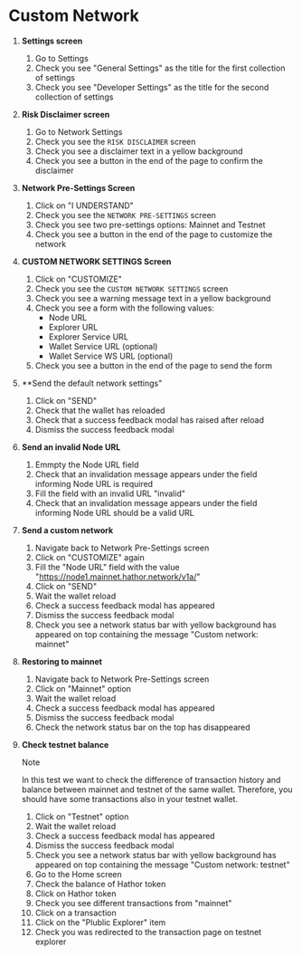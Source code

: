 # Custom Network

1. **Settings screen**
    1. Go to Settings
    1. Check you see "General Settings" as the title for the first collection of settings
    1. Check you see "Developer Settings" as the title for the second collection of settings

1. **Risk Disclaimer screen**
    1. Go to Network Settings
    1. Check you see the `RISK DISCLAIMER` screen
    1. Check you see a disclaimer text in a yellow background
    1. Check you see a button in the end of the page to confirm the disclaimer

1. **Network Pre-Settings Screen**
    1. Click on "I UNDERSTAND"
    1. Check you see the `NETWORK PRE-SETTINGS` screen
    1. Check you see two pre-settings options: Mainnet and Testnet
    1. Check you see a button in the end of the page to customize the network

1. **CUSTOM NETWORK SETTINGS Screen**
    1. Click on "CUSTOMIZE"
    1. Check you see the `CUSTOM NETWORK SETTINGS` screen
    1. Check you see a warning message text in a yellow background
    1. Check you see a form with the following values:
        - Node URL
        - Explorer URL
        - Explorer Service URL
        - Wallet Service URL (optional)
        - Wallet Service WS URL (optional)
    1. Check you see a button in the end of the page to send the form

1. **Send the default network settings"
    1. Click on "SEND"
    1. Check that the wallet has reloaded
    1. Check that a success feedback modal has raised after reload
    1. Dismiss the success feedback modal

1. **Send an invalid Node URL**
    1. Emmpty the Node URL field
    1. Check that an invalidation message appears under the field informing Node URL is required
    1. Fill the field with an invalid URL "invalid"
    1. Check that an invalidation message appears under the field informing Node URL should be a valid URL

1. **Send a custom network**
    1. Navigate back to Network Pre-Settings screen
    1. Click on "CUSTOMIZE" again
    1. Fill the "Node URL" field with the value "https://node1.mainnet.hathor.network/v1a/"
    1. Click on "SEND"
    1. Wait the wallet reload
    1. Check a success feedback modal has appeared
    1. Dismiss the success feedback modal
    1. Check you see a network status bar with yellow background has appeared on top containing the message "Custom network: mainnet"

1. **Restoring to mainnet**
    1. Navigate back to Network Pre-Settings screen
    1. Click on "Mainnet" option
    1. Wait the wallet reload
    1. Check a success feedback modal has appeared
    1. Dismiss the success feedback modal
    1. Check the network status bar on the top has disappeared

1. **Check testnet balance**
    >[!NOTE]
    >In this test we want to check the difference of transaction history and balance between mainnet and testnet of the same wallet. Therefore, you should have some transactions also in your testnet wallet.

    1. Click on "Testnet" option
    1. Wait the wallet reload
    1. Check a success feedback modal has appeared
    1. Dismiss the success feedback modal
    1. Check you see a network status bar with yellow background has appeared on top containing the message "Custom network: testnet"
    1. Go to the Home screen
    1. Check the balance of Hathor token
    1. Click on Hathor token
    1. Check you see different transactions from "mainnet"
    1. Click on a transaction
    1. Click on the "Plublic Explorer" item
    1. Check you was redirected to the transaction page on testnet explorer



